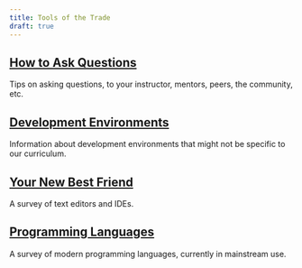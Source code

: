 ```yaml
---
title: Tools of the Trade
draft: true
---
```


## [How to Ask Questions](./asking-questions)

Tips on asking questions, to your instructor, mentors, peers, the community, etc.

## [Development Environments](./environment)

Information about development environments that might not be specific to our curriculum.

## [Your New Best Friend](./editors)

A survey of text editors and IDEs.

## [Programming Languages](./languages)

A survey of modern programming languages, currently in mainstream use.
